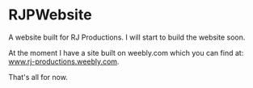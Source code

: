 RJPWebsite
==========

A website built for RJ Productions. 
I will start to build the website soon. 

At the moment I have a site built on weebly.com which you can find at: www.rj-productions.weebly.com.

That's all for now.
